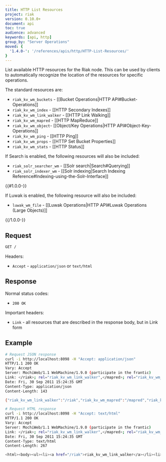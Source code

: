 ```yaml
---
title: HTTP List Resources
project: riak
version: 0.10.0+
document: api
toc: true
audience: advanced
keywords: [api, http]
group_by: "Server Operations"
moved: {
  '1.4.0-': '/references/apis/http/HTTP-List-Resources/'
}
---
```


List available HTTP resources for the Riak node. This can be used by clients to
automatically recognize the location of the resources for specific operations.

The standard resources are:

* `riak_kv_wm_buckets` - [[Bucket Operations|HTTP API#Bucket-Operations]]
* `riak_kv_wm_index` - [[HTTP Secondary Indexes]]
* `riak_kv_wm_link_walker` - [[HTTP Link Walking]]
* `riak_kv_wm_mapred` - [[HTTP MapReduce]]
* `riak_kv_wm_object`- [[Object/Key Operations|HTTP API#Object-Key-Operations]]
* `riak_kv_wm_ping` - [[HTTP Ping]]
* `riak_kv_wm_props` - [[HTTP Set Bucket Properties]]
* `riak_kv_wm_stats` - [[HTTP Status]]

If Search is enabled, the following resources will also be included:

* `riak_solr_searcher_wm` - [[Solr search|Search#Querying]]
* `riak_solr_indexer_wm` - [[Solr indexing|Search Indexing Reference#Indexing-using-the-Solr-Interface]]

{{#1.0.0-}}

If Luwak is enabled, the following resource will also be included:

* `luwak_wm_file` - [[Luwak Operations|HTTP API#Luwak Operations (Large Objects)]]

{{/1.0.0-}}

## Request

```bash
GET /
```

Headers:

* `Accept` - `application/json` or `text/html`

## Response

Normal status codes:

* `200 OK`

Important headers:

* `Link` - all resources that are described in the response body, but in Link
form

## Example

```bash
# Request JSON response
curl -i http://localhost:8098 -H "Accept: application/json"
HTTP/1.1 200 OK
Vary: Accept
Server: MochiWeb/1.1 WebMachine/1.9.0 (participate in the frantic)
Link: </riak>; rel="riak_kv_wm_link_walker",</mapred>; rel="riak_kv_wm_mapred",</ping>; rel="riak_kv_wm_ping",</riak>; rel="riak_kv_wm_raw",</stats>; rel="riak_kv_wm_stats"
Date: Fri, 30 Sep 2011 15:24:35 GMT
Content-Type: application/json
Content-Length: 143

{"riak_kv_wm_link_walker":"/riak","riak_kv_wm_mapred":"/mapred","riak_kv_wm_ping":"/ping","riak_kv_wm_raw":"/riak","riak_kv_wm_stats":"/stats"}

# Request HTML response
curl -i http://localhost:8098 -H "Accept: text/html"
HTTP/1.1 200 OK
Vary: Accept
Server: MochiWeb/1.1 WebMachine/1.9.0 (participate in the frantic)
Link: </riak>; rel="riak_kv_wm_link_walker",</mapred>; rel="riak_kv_wm_mapred",</ping>; rel="riak_kv_wm_ping",</riak>; rel="riak_kv_wm_raw",</stats>; rel="riak_kv_wm_stats"
Date: Fri, 30 Sep 2011 15:24:35 GMT
Content-Type: text/html
Content-Length: 267

<html><body><ul><li><a href="/riak">riak_kv_wm_link_walker</a></li><li><a href="/mapred">riak_kv_wm_mapred</a></li><li><a href="/ping">riak_kv_wm_ping</a></li><li><a href="/riak">riak_kv_wm_raw</a></li><li><a href="/stats">riak_kv_wm_stats</a></li></ul></body></html>
```
